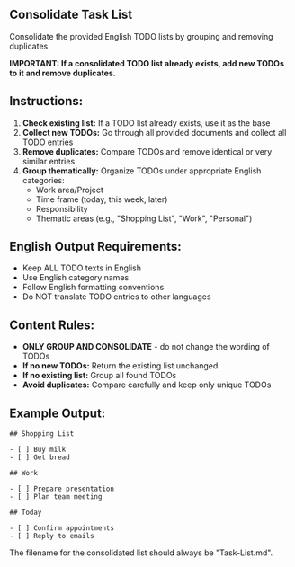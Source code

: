 ## Consolidate Task List

Consolidate the provided English TODO lists by grouping and removing duplicates.

**IMPORTANT: If a consolidated TODO list already exists, add new TODOs to it and remove duplicates.**

## Instructions:

1. **Check existing list:** If a TODO list already exists, use it as the base
2. **Collect new TODOs:** Go through all provided documents and collect all TODO entries
3. **Remove duplicates:** Compare TODOs and remove identical or very similar entries
4. **Group thematically:** Organize TODOs under appropriate English categories:
   - Work area/Project
   - Time frame (today, this week, later)
   - Responsibility
   - Thematic areas (e.g., "Shopping List", "Work", "Personal")

## English Output Requirements:

- Keep ALL TODO texts in English
- Use English category names
- Follow English formatting conventions
- Do NOT translate TODO entries to other languages

## Content Rules:

- **ONLY GROUP AND CONSOLIDATE** - do not change the wording of TODOs
- **If no new TODOs:** Return the existing list unchanged
- **If no existing list:** Group all found TODOs
- **Avoid duplicates:** Compare carefully and keep only unique TODOs

## Example Output:

```
## Shopping List

- [ ] Buy milk
- [ ] Get bread

## Work

- [ ] Prepare presentation
- [ ] Plan team meeting

## Today

- [ ] Confirm appointments
- [ ] Reply to emails
```

The filename for the consolidated list should always be "Task-List.md".